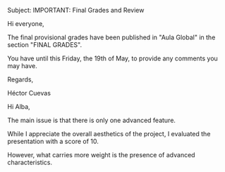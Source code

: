 Subject: IMPORTANT: Final Grades and Review

Hi everyone,

The final provisional grades have been published in "Aula Global" in the section "FINAL GRADES".

You have until this Friday, the 19th of May, to provide any comments you may have.

Regards,

Héctor Cuevas

Hi Alba,

The main issue is that there is only one advanced feature.

While I appreciate the overall aesthetics of the project, I evaluated the presentation with a score of 10.

However, what carries more weight is the presence of advanced characteristics.
